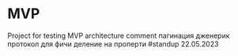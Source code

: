 # MVP
Project for testing MVP architecture
comment
пагинация
дженерик
протокол для фичи
деление на проперти
#standup
22.05.2023

